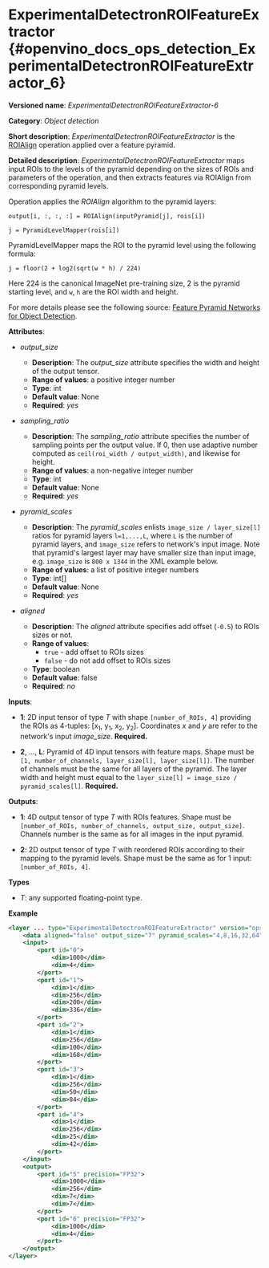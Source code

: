 # ExperimentalDetectronROIFeatureExtractor {#openvino_docs_ops_detection_ExperimentalDetectronROIFeatureExtractor_6}

**Versioned name**: *ExperimentalDetectronROIFeatureExtractor-6*

**Category**: *Object detection*

**Short description**: *ExperimentalDetectronROIFeatureExtractor* is the [ROIAlign](ROIAlign_3.md) operation applied
over a feature pyramid.

**Detailed description**: *ExperimentalDetectronROIFeatureExtractor* maps input ROIs to the levels of the pyramid
depending on the sizes of ROIs and parameters of the operation, and then extracts features via ROIAlign from
corresponding pyramid levels.

Operation applies the *ROIAlign* algorithm to the pyramid layers:

`output[i, :, :, :] = ROIAlign(inputPyramid[j], rois[i])`

`j = PyramidLevelMapper(rois[i])`

PyramidLevelMapper maps the ROI to the pyramid level using the following formula:

`j = floor(2 + log2(sqrt(w * h) / 224)`

Here 224 is the canonical ImageNet pre-training size, 2 is the pyramid starting level, and `w`, `h` are the ROI width and height.

For more details please see the following source:
[Feature Pyramid Networks for Object Detection](https://arxiv.org/pdf/1612.03144.pdf).

**Attributes**:

* *output_size*

    * **Description**: The *output_size* attribute specifies the width and height of the output tensor.
    * **Range of values**: a positive integer number
    * **Type**: int
    * **Default value**: None
    * **Required**: *yes*

* *sampling_ratio*

    * **Description**: The *sampling_ratio* attribute specifies the number of sampling points per the output value. If 0,
    then use adaptive number computed as `ceil(roi_width / output_width)`, and likewise for height.
    * **Range of values**: a non-negative integer number
    * **Type**: int
    * **Default value**: None
    * **Required**: *yes*

* *pyramid_scales*

    * **Description**: The *pyramid_scales* enlists `image_size / layer_size[l]` ratios for pyramid layers `l=1,...,L`,
    where `L` is the number of pyramid layers, and `image_size` refers to network's input image. Note that pyramid's
    largest layer may have smaller size than input image, e.g. `image_size` is `800 x 1344` in the XML example below.
    * **Range of values**: a list of positive integer numbers
    * **Type**: int[]
    * **Default value**: None
    * **Required**: *yes*

* *aligned*

    * **Description**: The *aligned* attribute specifies add offset (`-0.5`) to ROIs sizes or not.
    * **Range of values**:
      * `true` - add offset to ROIs sizes
      * `false` - do not add offset to ROIs sizes
    * **Type**: boolean
    * **Default value**: false
    * **Required**: *no*

**Inputs**:

*   **1**: 2D input tensor of type *T* with shape `[number_of_ROIs, 4]` providing the ROIs as 4-tuples:
[x<sub>1</sub>, y<sub>1</sub>, x<sub>2</sub>, y<sub>2</sub>]. Coordinates *x* and *y* are refer to the network's input
*image_size*. **Required.**

*   **2**, ..., **L**: Pyramid of 4D input tensors with feature maps. Shape must be
`[1, number_of_channels, layer_size[l], layer_size[l]]`. The number of channels must be the same for all layers of the
pyramid. The layer width and height must equal to the `layer_size[l] = image_size / pyramid_scales[l]`. **Required.**

**Outputs**:

*   **1**: 4D output tensor of type *T* with ROIs features. Shape must be
`[number_of_ROIs, number_of_channels, output_size, output_size]`. Channels number is the same as for all images in the
input pyramid.

*   **2**: 2D output tensor of type *T* with reordered ROIs according to their mapping to the pyramid levels. Shape
must be the same as for 1 input: `[number_of_ROIs, 4]`.

**Types**

* *T*: any supported floating-point type.

**Example**

```xml
<layer ... type="ExperimentalDetectronROIFeatureExtractor" version="opset6">
    <data aligned="false" output_size="7" pyramid_scales="4,8,16,32,64" sampling_ratio="2"/>
    <input>
        <port id="0">
            <dim>1000</dim>
            <dim>4</dim>
        </port>
        <port id="1">
            <dim>1</dim>
            <dim>256</dim>
            <dim>200</dim>
            <dim>336</dim>
        </port>
        <port id="2">
            <dim>1</dim>
            <dim>256</dim>
            <dim>100</dim>
            <dim>168</dim>
        </port>
        <port id="3">
            <dim>1</dim>
            <dim>256</dim>
            <dim>50</dim>
            <dim>84</dim>
        </port>
        <port id="4">
            <dim>1</dim>
            <dim>256</dim>
            <dim>25</dim>
            <dim>42</dim>
        </port>
    </input>
    <output>
        <port id="5" precision="FP32">
            <dim>1000</dim>
            <dim>256</dim>
            <dim>7</dim>
            <dim>7</dim>
        </port>
        <port id="6" precision="FP32">
            <dim>1000</dim>
            <dim>4</dim>
        </port>
    </output>
</layer>
```
